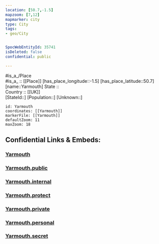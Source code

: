```yaml
---
location: [50.7,-1.5] 
mapzoom: [7,12] 
mapmarker: city 
type: City
tags:
- geo/City


SpocWebEntityId: 35741
isDeleted: false
confidential: public

---
```

#is_a_/Place  
#is_a_ :: [[Place]] 
[has_place_longitude::-1.5] 
[has_place_latitude::50.7] 
[name::Yarmouth] 
State ::  
Country :: [[UK]]  
[StateId::] 
[Population::] 
[Unknown::] 


```leaflet
id: Yarmouth
coordinates: [[Yarmouth]] 
markerFile: [[Yarmouth]] 
defaultZoom: 11 
maxZoom: 18
```


## Confidential Links & Embeds: 

### [Yarmouth](/_Standards/Earth/Continent/Europe/Europe~North/UK/England/Regions~England/South_East_England/Isle_of_Wight/cities~Isle_of_Wight/Yarmouth.md) 

### [Yarmouth.public](/_public/Earth/Continent/Europe/Europe~North/UK/England/Regions~England/South_East_England/Isle_of_Wight/cities~Isle_of_Wight/Yarmouth.public.md) 

### [Yarmouth.internal](/_internal/Earth/Continent/Europe/Europe~North/UK/England/Regions~England/South_East_England/Isle_of_Wight/cities~Isle_of_Wight/Yarmouth.internal.md) 

### [Yarmouth.protect](/_protect/Earth/Continent/Europe/Europe~North/UK/England/Regions~England/South_East_England/Isle_of_Wight/cities~Isle_of_Wight/Yarmouth.protect.md) 

### [Yarmouth.private](/_private/Earth/Continent/Europe/Europe~North/UK/England/Regions~England/South_East_England/Isle_of_Wight/cities~Isle_of_Wight/Yarmouth.private.md) 

### [Yarmouth.personal](/_personal/Earth/Continent/Europe/Europe~North/UK/England/Regions~England/South_East_England/Isle_of_Wight/cities~Isle_of_Wight/Yarmouth.personal.md) 

### [Yarmouth.secret](/_secret/Earth/Continent/Europe/Europe~North/UK/England/Regions~England/South_East_England/Isle_of_Wight/cities~Isle_of_Wight/Yarmouth.secret.md)

